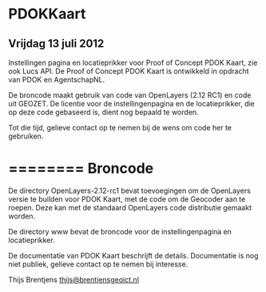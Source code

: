 PDOKKaart
=========
Vrijdag 13 juli 2012
---------------------

Instellingen pagina en locatieprikker voor Proof of Concept PDOK Kaart, zie ook Lucs API. De Proof of Concept PDOK Kaart is ontwikkeld in opdracht van PDOK en AgentschapNL.

De broncode maakt gebruik van code van OpenLayers (2.12 RC1) en code uit GEOZET. De licentie voor de instellingenpagina en de locatieprikker, die op deze code gebaseerd is, dient nog bepaald te worden. 

Tot die tijd, gelieve contact op te nemen bij de wens om code her te gebruiken.

========
Broncode
========
De directory OpenLayers-2.12-rc1 bevat toevoegingen om de OpenLayers versie te builden voor PDOK Kaart, met de code om de Geocoder aan te roepen. Deze kan met de standaard OpenLayers code distributie gemaakt worden.

De directory www bevat de broncode voor de instellingenpagina en locatieprikker.

De documentatie van PDOK Kaart beschrijft de details. Documentatie is nog niet publiek, gelieve contact op te nemen bij interesse.

Thijs Brentjens
thijs@brentjensgeoict.nl
